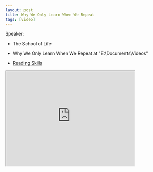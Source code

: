 ```yaml
---
layout: post
title: Why We Only Learn When We Repeat
tags: [video]
---
```


Speaker:

-  The School of Life

- Why We Only Learn When We Repeat at "E:\Documents\Videos"
- [Reading Skills](https://www.youtube.com/watch?v=aoRHq0TQnZM)

<!--more-->

<iframe width="80%" height="300px" src="https://www.youtube.com/embed/aoRHq0TQnZM">
</iframe>